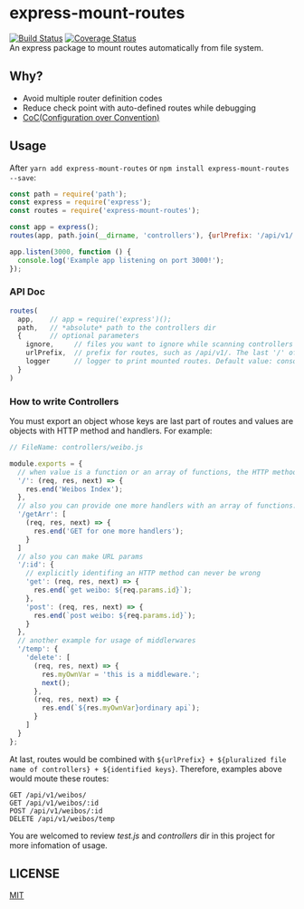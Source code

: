 # express-mount-routes
[![Build Status](https://travis-ci.org/Maples7/express-mount-routes.svg?branch=master)](https://travis-ci.org/Maples7/express-mount-routes)
[![Coverage Status](https://coveralls.io/repos/github/Maples7/express-mount-routes/badge.svg?branch=master)](https://coveralls.io/github/Maples7/express-mount-routes?branch=master)       
An express package to mount routes automatically from file system.

## Why?
- Avoid multiple router definition codes
- Reduce check point with auto-defined routes while debugging
- [CoC(Configuration over Convention)](https://en.wikipedia.org/wiki/Convention_over_configuration)

## Usage    
After `yarn add express-mount-routes` or `npm install express-mount-routes --save`:
```js
const path = require('path');
const express = require('express');
const routes = require('express-mount-routes');

const app = express();
routes(app, path.join(__dirname, 'controllers'), {urlPrefix: '/api/v1/'});

app.listen(3000, function () {
  console.log('Example app listening on port 3000!');
});
```

### API Doc  
```js 
routes(
  app,    // app = require('express')();
  path,   // *absolute* path to the controllers dir
  {       // optional parameters
    ignore,     // files you want to ignore while scanning controllers dir such as index.js, see parameter options of module glob(https://github.com/isaacs/node-glob#options) for more infomation. Default value: ''
    urlPrefix,  // prefix for routes, such as /api/v1/. The last '/' of string is required. Default value: ''
    logger      // logger to print mounted routes. Default value: console
  }
)
```

### How to write Controllers
You must export an object whose keys are last part of routes and values are objects with HTTP method and handlers. For example:
```js
// FileName: controllers/weibo.js

module.exports = {
  // when value is a function or an array of functions, the HTTP method would be default value GET
  '/': (req, res, next) => {
    res.end('Weibos Index');
  },
  // also you can provide one more handlers with an array of functions: these handlers except last one are called middlerwares in Express
  '/getArr': [
    (req, res, next) => {
      res.end('GET for one more handlers');
    }
  ]
  // also you can make URL params
  '/:id': {
    // explicitly identifing an HTTP method can never be wrong
    'get': (req, res, next) => {
      res.end(`get weibo: ${req.params.id}`);
    },
    'post': (req, res, next) => {
      res.end(`post weibo: ${req.params.id}`);
    }
  },
  // another example for usage of middlerwares
  '/temp': {
    'delete': [
      (req, res, next) => {
        res.myOwnVar = 'this is a middleware.';
        next();
      },
      (req, res, next) => {
        res.end(`${res.myOwnVar}ordinary api`);
      }
    ]
  }
};
```

At last, routes would be combined with `${urlPrefix} + ${pluralized file name of controllers} + ${identified keys}`. Therefore, examples above would moute these routes:
```
GET /api/v1/weibos/
GET /api/v1/weibos/:id
POST /api/v1/weibos/:id
DELETE /api/v1/weibos/temp
```

You are welcomed to review _test.js_ and _controllers_ dir in this project for more infomation of usage.

## LICENSE
[MIT](LICENSE)